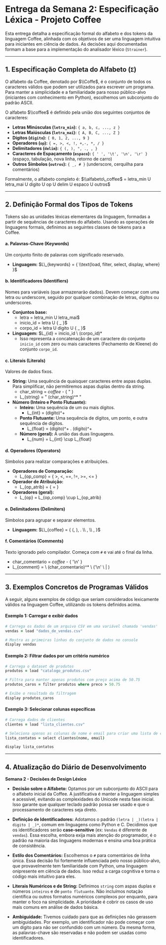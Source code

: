 # Entrega da Semana 2: Especificação Léxica - Projeto Coffee

Esta entrega detalha a especificação formal do alfabeto e dos tokens da linguagem Coffee, alinhada com os objetivos de ser uma linguagem intuitiva para iniciantes em ciência de dados. As decisões aqui documentadas formam a base para a implementação do analisador léxico (`Strainer`).

-----

## 1\. Especificação Completa do Alfabeto (`Σ`)

O alfabeto da Coffee, denotado por $\\Coffe$, é o conjunto de todos os caracteres válidos que podem ser utilizados para escrever um programa. Para manter a simplicidade e a familiaridade para nosso público-alvo (iniciantes com conhecimento em Python), escolhemos um subconjunto do padrão ASCII.

O alfabeto $\\coffee$ é definido pela união dos seguintes conjuntos de caracteres:

  * **Letras Minúsculas (`letra_min`):**
    `{ a, b, c, ..., z }`
  * **Letras Maiúsculas (`letra_mai`):**
    `{ A, B, C, ..., Z }`
  * **Dígitos (`digito`):**
    `{ 0, 1, 2, ..., 9 }`
  * **Operadores (`op`):**
    `{ =, >, <, !, +,-, *, / }`
  * **Delimitadores (`delim`):**
    `{ (, ), ", ., , }`
  * **Caracteres de Espaçamento (`espaco`):**
    `{ ' ', '\t', '\n', '\r' }` (espaço, tabulação, nova linha, retorno de carro)
  * **Outros Símbolos (`outros`):**
    `{ _, # }` (underscore, cerquilha para comentários)

Formalmente, o alfabeto completo é:
$\\alfabeto\_coffee$ = letra\_min U letra\_mai U digito U op U delim U espaco U outros$

-----

## 2\. Definição Formal dos Tipos de Tokens

Tokens são as unidades léxicas elementares da linguagem, formadas a partir de sequências de caracteres do alfabeto. Usando as operações de linguagens formais, definimos as seguintes classes de tokens para a Coffee.

#### a. Palavras-Chave (Keywords)

Um conjunto finito de palavras com significado reservado.

  * **Linguagem:** $L\_{keywords} = { \\text{load, filter, select, display, where} }$

#### b. Identificadores (Identifiers)

Nomes para variáveis (que armazenarão dados). Devem começar com uma letra ou underscore, seguido por qualquer combinação de letras, dígitos ou underscores.

  * **Conjuntos base:**
      * letra = letra\_min U letra\_mai$
      * inicio\_id = letra U { \_ }$
      * corpo\_id = letra U digito U { \_ }$
  * **Linguagem:** $L\_{id} = inicio\_id \\ (corpo\_id)\*
      * Isso representa a concatenação de um caractere do conjunto `inicio_id` com zero ou mais caracteres (Fechamento de Kleene) do conjunto `corpo_id`.

#### c. Literais (Literals)

Valores de dados fixos.

  * **String:** Uma sequência de quaisquer caracteres entre aspas duplas. Para simplificar, não permitiremos aspas duplas dentro da string.
      * char\_string = $coffee$ - { " }
      * L\_{string} = " (char\_string)^\* "
  * **Número (Inteiro e Ponto Flutuante):**
      * **Inteiro:** Uma sequência de um ou mais dígitos.
          * L\_{int} = (digito)^+
      * **Ponto Flutuante:** Uma sequência de dígitos, um ponto, e outra sequência de dígitos.
          * L\_{float} = (digito)^+ . (digito)^+
      * **Número (geral):** A união das duas linguagens.
          * L\_{num} = L\_{int} \\cup L\_{float}

#### d. Operadores (Operators)

Símbolos para realizar comparações e atribuições.

  * **Operadores de Comparação:**
      * L\_{op\_comp} = { \>, \<, ==, \!=, \>=, \<= }
  * **Operador de Atribuição:**
      * L\_{op\_atrib} = { = }
  * **Operadores (geral):**
      * L\_{op} = L\_{op\_comp} \\cup L\_{op\_atrib}

#### e. Delimitadores (Delimiters)

Símbolos para agrupar e separar elementos.

  * **Linguagem:** $L\_{coffee} = { (, ), . \\ , \\ , }$

#### f. Comentários (Comments)

Texto ignorado pelo compilador. Começa com `#` e vai até o final da linha.

  * char\_comentario = $coffee$ - { '\\n' }
  * L\_{comment} = \\ (char\_comentario)^* \\ ('\\n' \\ | )


-----

## 3\. Exemplos Concretos de Programas Válidos

A seguir, alguns exemplos de código que seriam considerados lexicamente válidos na linguagem Coffee, utilizando os tokens definidos acima.

#### Exemplo 1: Carregar e exibir dados

```coffee
# Carrega os dados de um arquivo CSV em uma variável chamada 'vendas'
vendas = load "dados_de_vendas.csv"

# Mostra as primeiras linhas do conjunto de dados no console
display vendas
```

#### Exemplo 2: Filtrar dados por um critério numérico

```coffee
# Carrega o dataset de produtos
produtos = load "catalogo_produtos.csv"

# Filtra para manter apenas produtos com preço acima de 50.75
produtos_caros = filter produtos where preco > 50.75

# Exibe o resultado da filtragem
display produtos_caros
```

#### Exemplo 3: Selecionar colunas específicas

```coffee
# Carrega dados de clientes
clientes = load "lista_clientes.csv"

# Seleciona apenas as colunas de nome e email para criar uma lista de contatos
lista_contatos = select clientes(nome, email)

display lista_contatos
```

-----

## 4\. Atualização do Diário de Desenvolvimento

**Semana 2 - Decisões de Design Léxico**

  * **Decisão sobre o Alfabeto:** Optamos por um subconjunto do ASCII para o alfabeto inicial da Coffee. A justificativa é manter a linguagem simples e acessível, evitando as complexidades do Unicode nesta fase inicial. Isso garante que qualquer teclado padrão possa ser usado e que o processamento de caracteres seja direto.

  * **Definição de Identificadores:** Adotamos o padrão `(letra | _)(letra | digito | _)*`, comum em linguagens como Python e C. Decidimos que os identificadores serão **case-sensitive** (ex: `Vendas` é diferente de `vendas`). Essa escolha, embora exija mais atenção do programador, é o padrão na maioria das linguagens modernas e ensina uma boa prática de consistência.

  * **Estilo dos Comentários:** Escolhemos o `#` para comentários de linha única. Essa decisão foi fortemente influenciada pelo nosso público-alvo, que provavelmente tem familiaridade com Python, uma linguagem onipresente em ciência de dados. Isso reduz a carga cognitiva e torna o código mais intuitivo para eles.

  * **Literais Numéricos e de String:** Definimos `string` com aspas duplas e números `inteiros` e de `ponto flutuante`. Não incluímos notação científica ou outros formatos numéricos complexos por enquanto, para manter o foco na simplicidade. A prioridade é cobrir os casos de uso mais comuns em análise de dados básica.

  * **Ambiguidade:** Tivemos cuidado para que as definições não gerassem ambiguidades. Por exemplo, um identificador não pode começar com um dígito para não ser confundido com um número. Da mesma forma, as palavras-chave são reservadas e não podem ser usadas como identificadores.